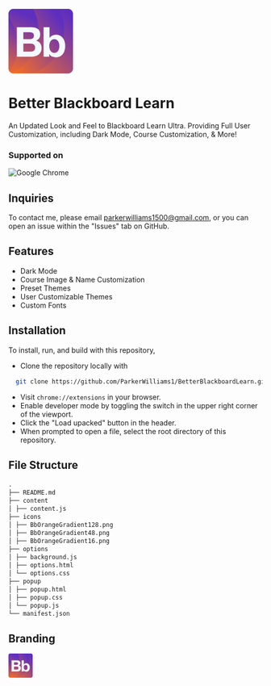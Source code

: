 ![Better Blackboard Learn](/icons/BbOrangeGradient128.png)

# Better Blackboard Learn

An Updated Look and Feel to Blackboard Learn Ultra. Providing Full User Customization, including Dark Mode, Course Customization, &  More!

### Supported on

![Google Chrome](https://img.shields.io/badge/Google%20Chrome-4285F4?style=for-the-badge&logo=GoogleChrome&logoColor=white)

## Inquiries

To contact me, please email parkerwilliams1500@gmail.com, or you can open an issue within the "Issues" tab on GitHub.

## Features
- Dark Mode
- Course Image & Name Customization
- Preset Themes
- User Customizable Themes
- Custom Fonts

## Installation

To install, run, and build with this repository,

- Clone the repository locally with

```bash
  git clone https://github.com/ParkerWilliams1/BetterBlackboardLearn.git
```

- Visit `chrome://extensions` in your browser.
- Enable developer mode by toggling the switch in the upper right corner of the viewport.
- Click the "Load upacked" button in the header.
- When prompted to open a file, select the root directory of this repository.

## File Structure

```
.
├── README.md
├── content
│ ├── content.js
├── icons
│ ├── BbOrangeGradient128.png
│ ├── BbOrangeGradient48.png
│ ├── BbOrangeGradient16.png
├── options
│ ├── background.js
│ ├── options.html
│ └── options.css
├── popup
│ ├── popup.html
│ ├── popup.css
│ └── popup.js
└── manifest.json
```

## Branding

![Better Blackboard Learn](/icons/BbOrangeGradient48.png)
